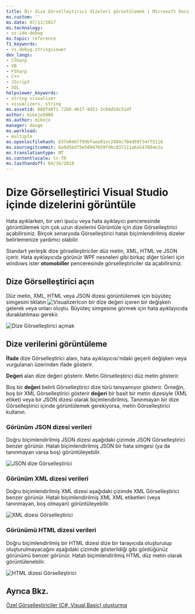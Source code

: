 ```yaml
---
title: Bir dize Görselleştirici dizeleri görüntülemek | Microsoft Docs
ms.custom: ''
ms.date: 07/11/2017
ms.technology:
- vs-ide-debug
ms.topic: reference
f1_keywords:
- vs.debug.stringviewer
dev_langs:
- CSharp
- VB
- FSharp
- C++
- JScript
- SQL
helpviewer_keywords:
- string visualizer
- visualizers, string
ms.assetid: 080fd8f1-72b0-461f-8451-3c84d5dc51df
author: mikejo5000
ms.author: mikejo
manager: douge
ms.workload:
- multiple
ms.openlocfilehash: 637e046ff99bfaee01ec2484c784d69734ff5118
ms.sourcegitcommit: 6a9d5bd75e50947659fd6c837111a6a547884e2a
ms.translationtype: MT
ms.contentlocale: tr-TR
ms.lasthandoff: 04/16/2018
---
```

# <a name="view-strings-in-a-string-visualizer-in-visual-studio"></a>Dize Görselleştirici Visual Studio içinde dizelerini görüntüle
Hata ayıklarken, bir veri ipucu veya hata ayıklayıcı penceresinde görüntülemek için çok uzun dizelerini Görüntüle için dize Görselleştirici açabilirsiniz. Birçok senaryoda Görselleştirici hatalı biçimlendirilmiş dizeler belirlemenize yardımcı olabilir.

Standart yerleşik dize görselleştiriciler düz metin, XML, HTML ve JSON içerir. Hata ayıklayıcıda görünür WPF nesneleri gibi birkaç diğer türleri için windows ister **otomobiller** penceresinde görselleştiriciler da açabilirsiniz.

## <a name="open-a-string-visualizer"></a>Dize Görselleştirici açın

Düz metin, XML, HTML veya JSON dizesi görüntülemek için büyüteç simgesini tıklatın ![VisualizerIcon](../debugger/media/dbg-tips-visualizer-icon.png "Görselleştirici simgesi") bir dize değeri içeren bir değişken gelerek veya onları oluştu. Büyüteç simgesine görmek için hata ayıklayıcıda duraklatılması gerekir.

![Dize Görselleştirici açmak](../debugger/media/dbg-tips-string-visualizers.png "OpenStringVisualizer")

## <a name="view-string-data"></a>Dize verilerini görüntüleme

**İfade** dize Görselleştirici alanı, hata ayıklayıcısı'ndaki geçerli değişken veya vurgulanan üzerinden ifade gösterir.

**Değeri** alan dize değeri gösterir. Metin Görselleştirici düz metin gösterir.

Boş bir **değeri** belirli Görselleştirici dize türü tanıyamıyor gösterir. Örneğin, boş bir XML Görselleştirici gösterir **değeri** bir basit bir metin dizesiyle (XML etiket) veya bir JSON dizesi olarak biçimlendirilmiş. Tanınmayan bir dize Görselleştirici içinde görüntülemek gerekiyorsa, metin Görselleştirici kullanın.

### <a name="view-json-string-data"></a>Görünüm JSON dizesi verileri

Doğru biçimlendirilmiş JSON dizesi aşağıdaki çizimde JSON Görselleştirici benzer görünür. Hatalı biçimlendirilmiş JSON bir hata simgesi (ya da tanınmayan varsa boş) görüntüleyebilir.

![JSON dize Görselleştirici](../debugger/media/dbg-tips-string-visualizer-json.png "JSON dize Görselleştirici")

### <a name="view-xml-string-data"></a>Görünüm XML dizesi verileri

Doğru biçimlendirilmiş XML dizesi aşağıdaki çizimde XML Görselleştirici benzer görünür. Hatalı biçimlendirilmiş XML XML etiketleri (veya tanınmayan, boş olmayan) görüntüleyebilir.

![XML dizesi Görselleştirici](../debugger/media/dbg-string-visualizers-xml.png "XML dize Görselleştirici")

### <a name="view-html-string-data"></a>Görünümü HTML dizesi verileri

Doğru biçimlendirilmiş bir HTML dizesi dize bir tarayıcıda oluşturulup oluşturulmayacağını aşağıdaki çizimde gösterildiği gibi gördüğünüz görünümü benzer görünür. Hatalı biçimlendirilmiş HTML düz metin olarak görüntülenebilir.

![HTML dizesi Görselleştirici](../debugger/media/dbg-string-visualizers-html.png "HTML dize Görselleştirici")

## <a name="see-also"></a>Ayrıca Bkz.  
 [Özel Görselleştiriciler (C#, Visual Basic) oluşturma](../debugger/create-custom-visualizers-of-data.md)